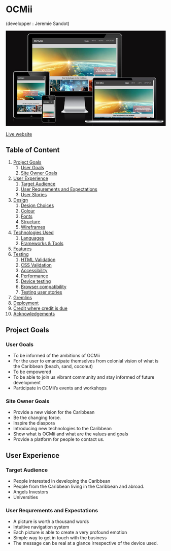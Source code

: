 # OCMii
(developper : Jeremie Sandot)

![responsive image](/assets/docs/responsive.JPG)

[Live website](https://bwogit.github.io/CI_PP1_OCMII/)

## Table of Content

1. [Project Goals](#project_goals)
    1. [User Goals](#user_goals)
    2. [Site Owner Goals](#site_owner_goals)
2. [User Experience](#user_experience)
    1. [Target Audience](#target_audience)
    2. [User Requrements and Expectations](#user_requrements_and_expectations)
    3. [User Stories](#user_stories)
3. [Design](#design)
    1. [Design Choices](#design_choices)
    2. [Colour](#colours)
    3. [Fonts](#fonts)
    4. [Structure](#structure)
    5. [Wireframes](#wireframes)
4. [Technologies Used](#technologies_used)
    1. [Languages](#languages)
    2. [Frameworks & Tools](#frameworks-&-tools)
5. [Features](#features)
6. [Testing](#validation)
    1. [HTML Validation](#HTML_validation)
    2. [CSS Validation](#CSS_validation)
    3. [Accessibility](#accessibility)
    4. [Performance](#performance)
    5. [Device testing](#performing_tests_on_various_devices)
    6. [Browser compatibility](#browser_compatibility)
    7. [Testing user stories](#testing_user_stories)
8. [Gremlins](#Gremlins)
9. [Deployment](#deployment)
10. [Credit where credit is due](#credit_where_credit_is_due)
11. [Acknowledgements](#acknowledgements)

## Project Goals 

### User Goals
- To be informed of the ambitions of OCMii
- For the user to emancipate themselves from colonial vision of what is the Caribbean (beach, sand, coconut)
- To be empowered
- To be able to join us vibrant community and stay informed of future development
- Participate in OCMii’s events and workshops

### Site Owner Goals
- Provide a new vision for the Caribbean
- Be the changing force.
- Inspire the diaspora
- Introducing new technologies to the Caribbean
- Show what is OCMii and what are the values and goals
- Provide a platform for people to contact us.

## User Experience

### Target Audience

- People interested in developing the Caribbean
- People from the Caribbean living in the Caribbean and abroad.
- Angels Investors
- Universities

### User Requrements and Expectations

- A picture is worth a thousand words
- Intuitive navigation system
- Each picture is able to create a very profound emotion
- Simple way to get in touch with the business
- The message can be real at a glance irrespective of the device used.
